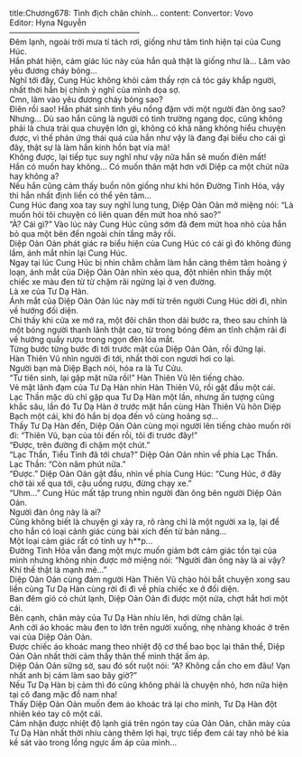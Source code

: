 title:Chương678: Tình địch chân chính…
content:
Convertor: Vovo<br>Editor: Hyna Nguyễn<br>————————————————–<br>Đêm lạnh, ngoài trời mưa tí tách rơi, giống như tâm tình hiện tại của Cung Húc.<br>Hắn phát hiện, cảm giác lúc này của hắn quả thật là giống như là… Lâm vào yêu đương cháy bỏng…<br>Nghĩ tới đây, Cung Húc không khỏi cảm thấy rợn cả tóc gáy khắp người, nhất thời hắn bị chính ý nghĩ của mình dọa sợ.<br>Cmn, lâm vào yêu đương cháy bỏng sao?<br>Điên rồi sao! Hắn phát sinh tình yêu nồng đậm với một người đàn ông sao?<br>Nhưng… Dù sao hắn cũng là người có tình trường ngang dọc, cũng không phải là chưa trải qua chuyện lớn gì, không có khả năng không hiểu chuyện được, vì thế phản ứng thái quá của hắn như vậy là đang đại biểu cho cái gì đây, thật sự là làm hắn kinh hồn bạt vía mà!<br>Không được, lại tiếp tục suy nghĩ như vậy nữa hắn sẽ muốn điên mất!<br>Hắn có muốn hay không… Có muốn thân mật hơn với Diệp ca một chút nữa hay không a?<br>Nếu hắn cũng cảm thấy buồn nôn giống như khi hôn Đường Tinh Hỏa, vậy thì hắn nhất định liền có thể yên tâm…<br>Cung Húc đang xoa tay suy nghĩ lung tung, Diệp Oản Oản mở miệng nói: “Là muốn hỏi tôi chuyện có liên quan đến mứt hoa nhỏ sao?”<br>“À? Cái gì?” Vào lúc này Cung Húc cũng sớm đã đem mứt hoa nhỏ của hắn bỏ qua một bên đến ngoài chín tầng mây rồi.<br>Diệp Oản Oản phát giác ra biểu hiện của Cung Húc có cái gì đó không đúng lắm, ánh mắt nhìn lại Cung Húc.<br>Ngay tại lúc Cung Húc bị nhìn chằm chằm làm hắn càng thêm tâm hoảng ý loạn, ánh mắt của Diệp Oản Oản nhìn xéo qua, đột nhiên nhìn thấy một chiếc xe màu đen từ từ chậm rãi ngừng lại ở ven đường.<br>Là xe của Tư Dạ Hàn.<br>Ánh mắt của Diệp Oản Oản lúc này mới từ trên người Cung Húc dời đi, nhìn về hướng đối diện.<br>Chỉ thấy khi cửa xe mở ra, một đôi chân thon dài bước ra, theo sau chính là một bóng người thanh lãnh thật cao, từ trong bóng đêm an tĩnh chậm rãi đi về hướng quầy rượu trong ngọn đèn lóa mắt.<br>Từng bước từng bước đi tới trước mặt của Diệp Oản Oản, rồi đứng lại.<br>Hàn Thiên Vũ nhìn người đi tới, nhất thời con ngươi hơi co lại.<br>Người bạn mà Diệp Bạch nói, hóa ra là Tư Cửu.<br>“Tư tiên sinh, lại gặp mặt nữa rồi!” Hàn Thiên Vũ lên tiếng chào.<br>Vẻ mặt lãnh đạm của Tư Dạ Hàn nhìn Hàn Thiên Vũ, rồi gật đầu một cái.<br>Lạc Thần mặc dù chỉ gặp qua Tư Dạ Hàn một lần, nhưng ấn tượng cũng khắc sâu, lần đó Tư Dạ Hàn ở trước mặt hắn cùng Hàn Thiên Vũ hôn Diệp Bạch một cái, khi đó hắn bị dọa đến vô cùng hoảng sợ…<br>Thấy Tư Dạ Hàn đến, Diệp Oản Oản cùng mọi người lên tiếng chào muốn rời đi: “Thiên Vũ, bạn của tôi đến rồi, tôi đi trước đây!”<br>“Được, trên đường đi chậm một chút.”<br>“Lạc Thần, Tiểu Tình đã tới chưa?” Diệp Oản Oản nhìn về phía Lạc Thần.<br>Lạc Thần: “Còn năm phút nữa.”<br>“Được.” Diệp Oản Oản gật đầu, nhìn về phía Cung Húc: “Cung Húc, ở đây chờ tài xế qua tới, cậu uống rượu, đừng chạy xe.”<br>“Uhm…” Cung Húc mất tập trung nhìn người đàn ông bên người Diệp Oản Oản.<br>Người đàn ông này là ai?<br>Cũng không biết là chuyện gì xảy ra, rõ ràng chỉ là một người xa lạ, lại để cho hắn có loại cảnh giác cùng bài xích đến từ bản năng…<br>Một loại cảm giác rất có tính uy h**p…<br>Đường Tinh Hỏa vẫn đang một mực muốn giảm bớt cảm giác tồn tại của mình nhưng không nhịn được mở miệng nói: “Người đàn ông này là ai vậy? Khí thế thật là mạnh mẻ…”<br>Diệp Oản Oản cùng đám người Hàn Thiên Vũ chào hỏi bắt chuyện xong sau liền cùng Tư Dạ Hàn cùng rời đi đi về phía chiếc xe ở đối diện.<br>Ban đêm gió có chút lạnh, Diệp Oản Oản đi được một nửa, chợt hắt hơi một cái.<br>Bên cạnh, chân mày của Tư Dạ Hàn nhíu lên, hơi dừng chân lại.<br>Anh cởi áo khoác màu đen to lớn trên người xuống, nhẹ nhàng khoác ở trên vai của Diệp Oản Oản.<br>Được chiếc áo khoác mang theo nhiệt độ cơ thể bao bọc lại thân thể, Diệp Oản Oản nhất thời cảm thấy thân thể mình thật ấm áp.<br>Diệp Oản Oản sững sờ, sau đó sốt ruột nói: “A? Không cần cho em đâu! Vạn nhất anh bị cảm làm sao bây giờ?”<br>Nếu Tư Dạ Hàn bị cảm thì đó cũng không phải là chuyện nhỏ, hơn nữa hiện tại cô đang mặc đồ nam nha!<br>Thấy Diệp Oản Oản muốn đem áo khoác trả lại cho mình, Tư Dạ Hàn đột nhiên kéo tay cô một cái.<br>Cảm nhận được nhiệt độ lạnh giá trên ngón tay của Oản Oản, chân mày của Tư Dạ Hàn nhất thời nhíu càng thêm lợi hại, trực tiếp đem cái tay nhỏ bé kia kề sát vào trong lồng ngực ấm áp của mình…